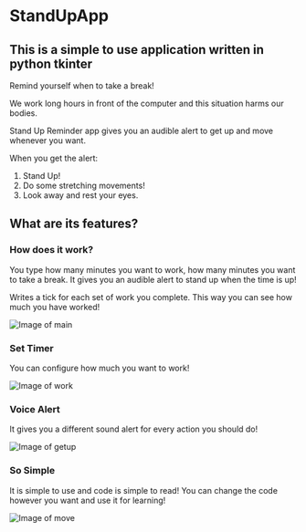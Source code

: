 # StandUpApp
## This is a simple to use application written in python tkinter
Remind yourself when to take a break!

We work long hours in front of the computer and this situation harms our bodies.

Stand Up Reminder app gives you an audible alert to get up and move whenever you want.

When you get the alert:
1. Stand Up!
2. Do some stretching movements!
3. Look away and rest your eyes.

## What are its features?

### How does it work?

You type how many minutes you want to work, how many minutes you want to take a break. It gives you an audible alert to stand up when the time is up!

Writes a tick for each set of work you complete. This way you can see how much you have worked!

![Image of main](https://github.com/omerfaunal/StandUpReminderApp/blob/main/images/main.PNG?raw=true)

### Set Timer
You can configure how much you want to work!

![Image of work](https://github.com/omerfaunal/StandUpReminderApp/blob/main/images/work.PNG?raw=true)

### Voice Alert
It gives you a different sound alert for every action you should do!

![Image of getup](https://github.com/omerfaunal/StandUpReminderApp/blob/main/images/getup.PNG?raw=true)

### So Simple
It is simple to use and code is simple to read! You can change the code however you want and use it for learning!

![Image of move](https://github.com/omerfaunal/StandUpReminderApp/blob/main/images/move.PNG?raw=true)
